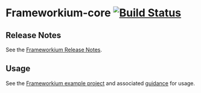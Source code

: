 Frameworkium-core [![Build Status][status-svg]][status]
=======================================================

## Release Notes

See the [Frameworkium Release Notes][release-notes].

## Usage

See the [Frameworkium example project][frameworkium] and associated [guidance][guidance] for usage.

[status-svg]: https://travis-ci.org/Frameworkium/frameworkium-core.svg?branch=master
[status]: https://travis-ci.org/Frameworkium/frameworkium-core
[release-notes]: https://github.com/Frameworkium/frameworkium-core/releases
[frameworkium]: https://github.com/Frameworkium/frameworkium
[guidance]: https://frameworkium.github.io/frameworkium/
